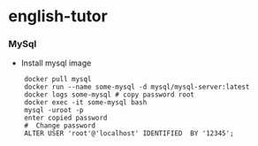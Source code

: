 # english-tutor

### MySql
+ Install mysql image
```
    docker pull mysql
    docker run --name some-mysql -d mysql/mysql-server:latest
    docker logs some-mysql # copy password root
    docker exec -it some-mysql bash
    mysql -uroot -p
    enter copied password
    #  Change password
    ALTER USER 'root'@'localhost' IDENTIFIED  BY '12345';
```